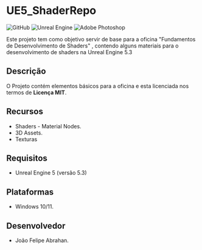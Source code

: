 # UE5_ShaderRepo

<img alt="GitHub" src="https://img.shields.io/badge/github-%23121011.svg?style=for-the-badge&logo=github&logoColor=white"/>  <img alt="Unreal Engine" src="https://img.shields.io/badge/unrealengine-%23313131.svg?style=for-the-badge&logo=unrealengine&logoColor=white"/> <img alt="Adobe Photoshop" src="https://img.shields.io/badge/adobephotoshop-%2331A8FF.svg?style=for-the-badge&logo=adobephotoshop&logoColor=white"/>

Este projeto tem como objetivo servir de base para a oficina "Fundamentos de Desenvolvimento de Shaders" , contendo alguns materiais para o desenvolvimento de shaders na Unreal Engine 5.3

## Descrição
O Projeto contém elementos básicos para a oficina e esta licenciada nos termos de **Licença MIT**.

## Recursos
- Shaders - Material Nodes.
- 3D Assets.
- Texturas

## Requisitos
- Unreal Engine 5 (versão 5.3)

## Plataformas
- Windows 10/11.

## Desenvolvedor
- João Felipe Abrahan.
